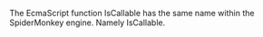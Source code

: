 The EcmaScript function IsCallable has the same name within the SpiderMonkey engine. Namely IsCallable. 